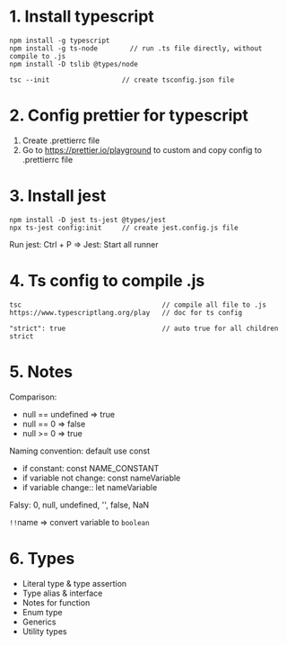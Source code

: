# 1. Install typescript

```
npm install -g typescript
npm install -g ts-node        // run .ts file directly, without compile to .js
npm install -D tslib @types/node

tsc --init                  // create tsconfig.json file
```

# 2. Config prettier for typescript

1. Create .prettierrc file
2. Go to https://prettier.io/playground to custom and copy config to .prettierrc file

# 3. Install jest
```
npm install -D jest ts-jest @types/jest
npx ts-jest config:init     // create jest.config.js file
```
Run jest: Ctrl + P => Jest: Start all runner

# 4. Ts config to compile .js
```
tsc                                   // compile all file to .js
https://www.typescriptlang.org/play   // doc for ts config

"strict": true                        // auto true for all children strict
```

# 5. Notes
Comparison:
- null == undefined => true
- null == 0         => false
- null >= 0         => true

Naming convention: default use const
- if constant: const NAME_CONSTANT
- if variable not change: const nameVariable
- if variable change:: let nameVariable

Falsy: 0, null, undefined, '', false, NaN

`!!`name => convert variable to `boolean`

# 6. Types
- Literal type & type assertion
- Type alias & interface
- Notes for function
- Enum type
- Generics
- Utility types